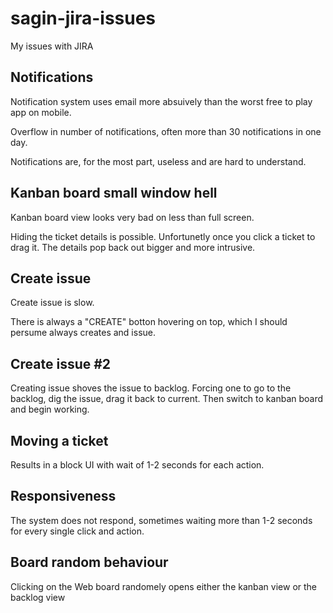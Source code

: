 # sagin-jira-issues
My issues with JIRA

## Notifications
Notification system uses email more absuively than the worst free to play app on mobile. 

Overflow in number of notifications, often more than 30 notifications in one day.

Notifications are, for the most part, useless and are hard to understand.

## Kanban board small window hell
Kanban board view looks very bad on less than full screen.

Hiding the ticket details is possible. Unfortunetly once you click a ticket to drag it. The details pop back out bigger and more intrusive.

## Create issue

Create issue is slow.

There is always a "CREATE" botton hovering on top, which I should persume always creates and issue.

## Create issue #2

Creating issue shoves the issue to backlog. Forcing one to go to the backlog, dig the issue, drag it back to current. Then switch to kanban board and begin working.

## Moving a ticket 

Results in a block UI with wait of 1-2 seconds for each action.

## Responsiveness

The system does not respond, sometimes waiting more than 1-2 seconds for every single click and action.

## Board random behaviour

Clicking on the Web board randomely opens either the kanban view or the backlog view
